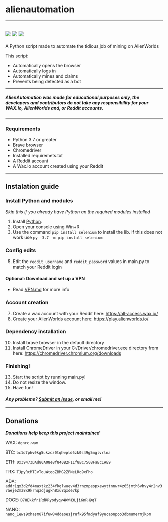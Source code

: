 # alienautomation
---
![](https://img.shields.io/github/last-commit/anoniex/alienworldsauto?style=flat-square)
![](https://img.shields.io/github/release-date/anoniex/alienworldsauto?style=flat-square)
![](https://img.shields.io/badge/OpenSource-%E2%9D%A4-red?style=flat-square)
---

A Python script made to automate the tidious job of mining on AlienWorlds

This script:
- Automatically opens the browser
- Automatically logs in
- Automatically mines and claims
- Prevents being detected as a bot


---
##### AlienAutomation was made for educational purposes only, the developers and contributors do not take any responsibility for your WAX.io, AlienWorlds and, or Reddit accounts.
---

### Requirements
- Python 3.7 or greater
- Brave browser
- Chromedriver
- Installed requiremets.txt
- A Reddit account
- A Wax.io account created using your Reddit

---

## Instalation guide
### Install Python and modules
*Skip this if you already have Python an the required modules installed*
1. Install [Python](https://www.python.org/downloads/release/python-378/). 
2. Open your console using Win+R
3. Use the command `pip install selenium` to install the lib. If this does not work use `py -3.7 -m pip install selenium`
### Config edits
5. Edit the `reddit_username` and `reddit_password` values in main.py to match your Reddit login
#### Optional: Download and set up a VPN
* Read [VPN.md](https://github.com/anonieX/alienworldsauto/blob/main/VPN.md) for more info
### Account creation
7. Create a wax account with your Reddit here: https://all-access.wax.io/
8. Create your AlienWorlds account here: https://play.alienworlds.io/
### Dependency installation
10. Install brave browser in the default directory
11. Install ChromeDriver in your C:/Driver/chromedriver.exe directory from here: https://chromedriver.chromium.org/downloads
### Finishing!
13. Start the script by running main.py!
14. Do not resize the window.
15. Have fun!


#### *Any problems? [Submit an issue](https://github.com/anonieX/alienworldsauto/issues/new), or email me!*
---

## Donations
***Donations help keep this project maintained***

WAX: `dgnrc.wam`

BTC: `bc1q7phv0kg5ukzcz0tqhwpld6zk0s49g5mglvrlna`

ETH: `0x39473DAd80A08e8f840B2F11f8BC750BFaBc1AE9`

TRX: `TJpyRcMTJvTouWtqoZBMG2ZPNeLRo9xFho`

ADA: `addr1qx3d2fd4maxtkz234fkglwuev4d3rnzmpespxewyttnnwr4z65jmth6vhvy4r2nv37aeje2mz8x9krnqzdjugkh8xu8qxde7kp`

DOGE: `D78Ekkfr1RdRRyodyqv4KWH3Lji6nRH9qT`

NANO: `nano_1ews9xhasm87ifuw84ddeoesjrufk95fmdyaf9yucaonpoo3dbmumermjkpm`
